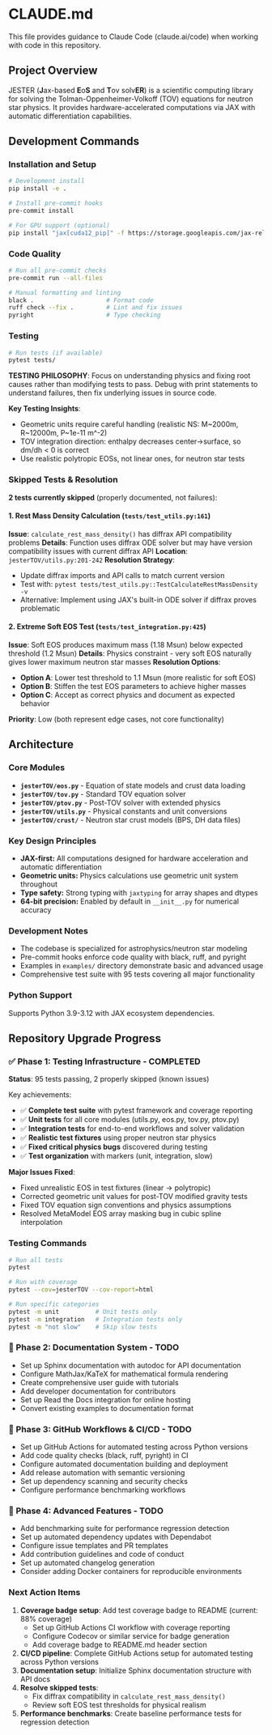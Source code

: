 # CLAUDE.md

This file provides guidance to Claude Code (claude.ai/code) when working with code in this repository.

## Project Overview

JESTER (**J**ax-based **E**o**S** and **T**ov solv**ER**) is a scientific computing library for solving the Tolman-Oppenheimer-Volkoff (TOV) equations for neutron star physics. It provides hardware-accelerated computations via JAX with automatic differentiation capabilities.

## Development Commands

### Installation and Setup
```bash
# Development install
pip install -e .

# Install pre-commit hooks
pre-commit install

# For GPU support (optional)
pip install "jax[cuda12_pip]" -f https://storage.googleapis.com/jax-releases/jax_cuda_releases.html
```

### Code Quality
```bash
# Run all pre-commit checks
pre-commit run --all-files

# Manual formatting and linting
black .                    # Format code
ruff check --fix .         # Lint and fix issues
pyright                    # Type checking
```

### Testing
```bash
# Run tests (if available)
pytest tests/
```

**TESTING PHILOSOPHY**: Focus on understanding physics and fixing root causes rather than modifying tests to pass. Debug with print statements to understand failures, then fix underlying issues in source code.

**Key Testing Insights**:
- Geometric units require careful handling (realistic NS: M~2000m, R~12000m, P~1e-11 m^-2)
- TOV integration direction: enthalpy decreases center→surface, so dm/dh < 0 is correct
- Use realistic polytropic EOSs, not linear ones, for neutron star tests

### Skipped Tests & Resolution
**2 tests currently skipped** (properly documented, not failures):

#### 1. Rest Mass Density Calculation (`tests/test_utils.py:161`)
**Issue**: `calculate_rest_mass_density()` has diffrax API compatibility problems
**Details**: Function uses diffrax ODE solver but may have version compatibility issues with current diffrax API
**Location**: `jesterTOV/utils.py:201-242`
**Resolution Strategy**:
- Update diffrax imports and API calls to match current version
- Test with: `pytest tests/test_utils.py::TestCalculateRestMassDensity -v`
- Alternative: Implement using JAX's built-in ODE solver if diffrax proves problematic

#### 2. Extreme Soft EOS Test (`tests/test_integration.py:425`)
**Issue**: Soft EOS produces maximum mass (1.18 Msun) below expected threshold (1.2 Msun)
**Details**: Physics constraint - very soft EOS naturally gives lower maximum neutron star masses
**Resolution Options**:
- **Option A**: Lower test threshold to 1.1 Msun (more realistic for soft EOS)
- **Option B**: Stiffen the test EOS parameters to achieve higher masses
- **Option C**: Accept as correct physics and document as expected behavior

**Priority**: Low (both represent edge cases, not core functionality)

## Architecture

### Core Modules
- **`jesterTOV/eos.py`** - Equation of state models and crust data loading
- **`jesterTOV/tov.py`** - Standard TOV equation solver
- **`jesterTOV/ptov.py`** - Post-TOV solver with extended physics
- **`jesterTOV/utils.py`** - Physical constants and unit conversions
- **`jesterTOV/crust/`** - Neutron star crust models (BPS, DH data files)

### Key Design Principles
- **JAX-first:** All computations designed for hardware acceleration and automatic differentiation
- **Geometric units:** Physics calculations use geometric unit system throughout
- **Type safety:** Strong typing with `jaxtyping` for array shapes and dtypes
- **64-bit precision:** Enabled by default in `__init__.py` for numerical accuracy

### Development Notes
- The codebase is specialized for astrophysics/neutron star modeling
- Pre-commit hooks enforce code quality with black, ruff, and pyright
- Examples in `examples/` directory demonstrate basic and advanced usage
- Comprehensive test suite with 95 tests covering all major functionality

### Python Support
Supports Python 3.9-3.12 with JAX ecosystem dependencies.

## Repository Upgrade Progress

### ✅ Phase 1: Testing Infrastructure - COMPLETED
**Status**: 95 tests passing, 2 properly skipped (known issues)

Key achievements:
- ✅ **Complete test suite** with pytest framework and coverage reporting
- ✅ **Unit tests** for all core modules (utils.py, eos.py, tov.py, ptov.py)
- ✅ **Integration tests** for end-to-end workflows and solver validation
- ✅ **Realistic test fixtures** using proper neutron star physics
- ✅ **Fixed critical physics bugs** discovered during testing
- ✅ **Test organization** with markers (unit, integration, slow)

**Major Issues Fixed**:
- Fixed unrealistic EOS in test fixtures (linear → polytropic)
- Corrected geometric unit values for post-TOV modified gravity tests
- Fixed TOV equation sign conventions and physics assumptions
- Resolved MetaModel EOS array masking bug in cubic spline interpolation

### Testing Commands
```bash
# Run all tests
pytest

# Run with coverage
pytest --cov=jesterTOV --cov-report=html

# Run specific categories  
pytest -m unit          # Unit tests only
pytest -m integration   # Integration tests only
pytest -m "not slow"    # Skip slow tests
```

### 🔄 Phase 2: Documentation System - TODO
- Set up Sphinx documentation with autodoc for API documentation
- Configure MathJax/KaTeX for mathematical formula rendering
- Create comprehensive user guide with tutorials
- Add developer documentation for contributors
- Set up Read the Docs integration for online hosting
- Convert existing examples to documentation format

### 🔄 Phase 3: GitHub Workflows & CI/CD - TODO
- Set up GitHub Actions for automated testing across Python versions
- Add code quality checks (black, ruff, pyright) in CI
- Configure automated documentation building and deployment
- Add release automation with semantic versioning
- Set up dependency scanning and security checks
- Configure performance benchmarking workflows

### 🔄 Phase 4: Advanced Features - TODO
- Add benchmarking suite for performance regression detection
- Set up automated dependency updates with Dependabot
- Configure issue templates and PR templates
- Add contribution guidelines and code of conduct
- Set up automated changelog generation
- Consider adding Docker containers for reproducible environments

### Next Action Items
1. **Coverage badge setup**: Add test coverage badge to README (current: 88% coverage)
   - Set up GitHub Actions CI workflow with coverage reporting
   - Configure Codecov or similar service for badge generation
   - Add coverage badge to README.md header section
2. **CI/CD pipeline**: Complete GitHub Actions setup for automated testing across Python versions
3. **Documentation setup**: Initialize Sphinx documentation structure with API docs
4. **Resolve skipped tests**: 
   - Fix diffrax compatibility in `calculate_rest_mass_density()`
   - Review soft EOS test thresholds for physical realism
5. **Performance benchmarks**: Create baseline performance tests for regression detection